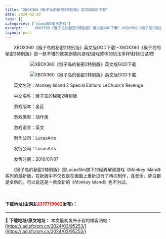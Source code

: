 ```yaml
---
title: "XBOX360《猴子岛的秘密2特别版》英文版GOD下载"
date: 2024-03-30
tags: []
categories: ["xbox360英日游戏"]
excerpt: "　　XBOX360《猴子岛的秘密2特别版》英文版GOD下载!~XBOX360《猴子岛的秘密2特别版》是一款不错的欧美剧情向游戏!游戏整体的玩法多样!赶快试试吧! 　　英文名称：Monkey Island 2 Special Edition: LeChuck&#039;s Revenge 　　中文名称：&hellip;"
layout: post
---
```


 <p>　　XBOX360《猴子岛的秘密2特别版》英文版GOD下载!~XBOX360《猴子岛的秘密2特别版》是一款不错的欧美剧情向游戏!游戏整体的玩法多样!赶快试试吧!</p> <p align="center"><img border="0" src="https://lad.sfcrom.cn/wp-content/uploads/2024/03/20240330_6607e167d08db.webp" alt="XBOX360《猴子岛的秘密2特别版》英文版GOD下载" /></p> <p align="center"><img border="0" src="https://lad.sfcrom.cn/wp-content/uploads/2024/03/20240330_6607e16835903.webp" alt="XBOX360《猴子岛的秘密2特别版》英文版GOD下载" /></p> <p>　　英文名称：Monkey Island 2 Special Edition: LeChuck&#39;s Revenge</p> <p>　　中文名称：猴子岛的秘密2特别版</p> <p>　　游戏版本：全区</p> <p>　　游戏类型：动作类</p> <p>　　游戏语言：英文</p> <p>　　制作公司：LucasArts</p> <p>　　发行公司：LucasArts</p> <p>　　发售时间：2010/07/07</p> <p>　　《猴子岛的秘密2特别版》是Lucasfilm旗下的经典解谜游戏《Monkey Island》系列的最新版，在新版中不仅仅是在画面上重新进行了再次制作，连音乐、旁白都是全新的。可以说这是一款全新的《Monkey Island》也不为过。</p> <p>&nbsp;</p> <p><h4>下载地址(由网友<font color="red">2317719982</font>发布)：</h4></p> 

---
📖 **下载地址/原文地址：** 本文最初发布于我的博客网站：[https://lad.sfcrom.cn/2024/03/95253/](https://lad.sfcrom.cn/2024/03/95253/)
